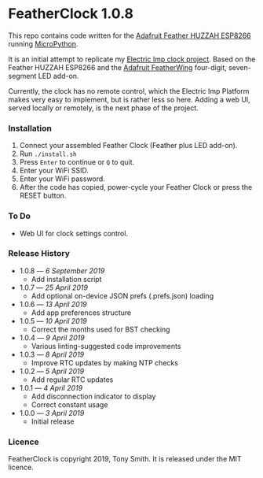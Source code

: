 # FeatherClock 1.0.8 #

This repo contains code written for the [Adafruit Feather HUZZAH ESP8266](https://learn.adafruit.com/adafruit-feather-huzzah-esp8266) running [MicroPython](http://docs.micropython.org/en/latest/index.html).

It is an initial attempt to replicate my [Electric Imp clock project](https://github.com/smittytone/Clock). Based on the Feather HUZZAH ESP8266 and the [Adafruit FeatherWing](https://learn.adafruit.com/adafruit-7-segment-led-featherwings/overview) four-digit, seven-segment LED add-on.

Currently, the clock has no remote control, which the Electric Imp Platform makes very easy to implement, but is rather less so here. Adding a web UI, served locally or remotely, is the next phase of the project.

### Installation ###

1. Connect your assembled Feather Clock (Feather plus LED add-on).
2. Run `./install.sh`
3. Press `Enter` to continue or `Q` to quit.
4. Enter your WiFi SSID.
5. Enter your WiFi password.
6. After the code has copied, power-cycle your Feather Clock or press the RESET button.

### To Do ###

- Web UI for clock settings control.

### Release History ###

- 1.0.8 &mdash; *6 September 2019*
    - Add installation script
- 1.0.7 &mdash; *25 April 2019*
    - Add optional on-device JSON prefs (.prefs.json) loading
- 1.0.6 &mdash; *13 April 2019*
    - Add app preferences structure
- 1.0.5 &mdash; *10 April 2019*
    - Correct the months used for BST checking
- 1.0.4 &mdash; *9 April 2019*
    - Various linting-suggested code improvements
- 1.0.3 &mdash; *8 April 2019*
    - Improve RTC updates by making NTP checks
- 1.0.2 &mdash; *5 April 2019*
    - Add regular RTC updates
- 1.0.1 &mdash; *4 April 2019*
    - Add disconnection indicator to display
    - Correct constant usage
- 1.0.0 &mdash; *3 April 2019*
    - Initial release

### Licence ###

FeatherClock is copyright 2019, Tony Smith. It is released under the MIT licence.